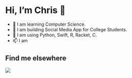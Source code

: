 #  Hi, I’m Chris 👋

- 🌱 I am learning Computer Science.
- 👀 I am building Social Media App for College Students. 
- 💞️ I am using Python, Swift, R, Racket, C.
- 📫 I am


## Find me elsewhere
 <a href="https://www.linkedin.com/in/minjaelee0727/"> 
 <img src="https://img.icons8.com/fluent/48/000000/linkedin.png" /> 
 </a>
